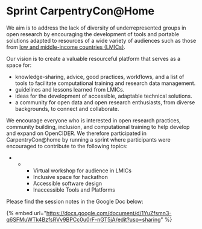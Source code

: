 # Sprint CarpentryCon@Home

We aim is to address the lack of diversity of underrepresented groups in open research by encouraging the development of tools and portable solutions adapted to resources of a wide variety of audiences such as those from [low and middle-income countries \(LMICs\)](https://docs.google.com/spreadsheets/d/1nm4JftClJXe6-ZndccrTolvlWwjXEawOFVjJAxPu0ok/edit?usp=sharing).

Our vision is to create a valuable resourceful platform that serves as a space for:

* knowledge-sharing, advice, good practices, workflows, and a list of tools to facilitate computational training and research data management.
* guidelines and lessons learned from LMICs.
* ideas for the development of accessible, adaptable technical solutions.
* a community for open data and open research enthusiasts, from diverse backgrounds, to connect and collaborate.

We encourage everyone who is interested in open research practices, community building, inclusion, and computational training to help develop and expand on OpenCIDER. We therefore participated in CarpentryCon@home by running a sprint where participants were encouraged to contribute to the following topics:

* * * Virtual workshop for audience in LMICs
    * Inclusive space for hackathon 
    * Accessible software design
    * Inaccessible Tools and Platforms

Please find the session notes in the Google Doc below:

{% embed url="https://docs.google.com/document/d/1YuZfsmn3-q6SFMuWTk4BzfsRVv9BPCc0u0rF-nGT5jA/edit?usp=sharing" %}





